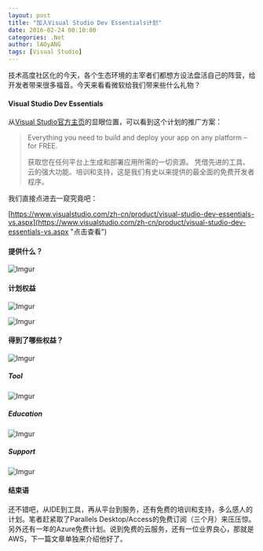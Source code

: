 ```yaml
---
layout: post
title: "加入Visual Studio Dev Essentials计划"
date: 2016-02-24 00:10:00
categories: .Net
author: lAOyANG
tags: [Visual Studio]
---
```


技术高度社区化的今天，各个生态环境的主宰者们都想方设法盘活自己的阵营，给开发者带来很多福音。今天来看看微软给我们带来些什么礼物？

<!-- more -->

#### Visual Studio Dev Essentials
从[Visual Studio官方主页](http://www.visualstudio.com)的显眼位置，可以看到这个计划的推广方案：

> Everything you need to build and deploy your app on any platform – for FREE.
>
> 获取您在任何平台上生成和部署应用所需的一切资源。 凭借先进的工具、云的强大功能、培训和支持，这是我们有史以来提供的最全面的免费开发者程序。

我们直接点进去一窥究竟吧：

[https://www.visualstudio.com/zh-cn/product/visual-studio-dev-essentials-vs.aspx](https://www.visualstudio.com/zh-cn/product/visual-studio-dev-essentials-vs.aspx "点击查看")

#### 提供什么？
![Imgur](http://i.imgur.com/ZnGSDxq.jpg)

#### 计划权益
![Imgur](http://i.imgur.com/KjG0xpO.jpg)

![Imgur](http://i.imgur.com/MIYgQLH.jpg)

#### 得到了哪些权益？
![Imgur](http://i.imgur.com/lG9ixBD.jpg)

##### Tool
![Imgur](http://i.imgur.com/aYhtvaq.jpg)

##### Education
![Imgur](http://i.imgur.com/zkgeF5u.jpg)

##### Support
![Imgur](http://i.imgur.com/4O0CSpG.jpg)

#### 结束语
还不错吧，从IDE到工具，再从平台到服务，还有免费的培训和支持，多么感人的计划。笔者赶紧取了Parallels Desktop/Access的免费订阅（三个月）来压压惊。另外还有一年的Azure免费计划。说到免费的云服务，还有一位业界良心，那就是AWS，下一篇文章单独来介绍他好了。
